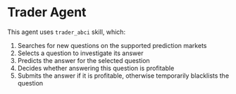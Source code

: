 # Trader Agent

This agent uses `trader_abci` skill, which:
1. Searches for new questions on the supported prediction markets
2. Selects a question to investigate its answer
3. Predicts the answer for the selected question
4. Decides whether answering this question is profitable
5. Submits the answer if it is profitable, otherwise temporarily blacklists the question
